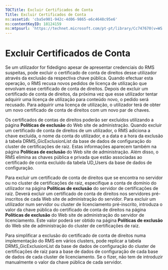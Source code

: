 ```yaml
---
TOCTitle: Excluir Certificados de Conta
Title: Excluir Certificados de Conta
ms:assetid: 'cba5e901-942c-4d06-9865-e6c4648c95e6'
ms:contentKeyID: 18124159
ms:mtpsurl: 'https://technet.microsoft.com/pt-pt/library/Cc747670(v=WS.10)'
---
```


Excluir Certificados de Conta
=============================

Se um utilizador for fidedigno apesar de apresentar credenciais do RMS suspeitas, pode excluir o certificado de conta de direitos desse utilizador através da exclusão da respectiva chave pública. Quando efectuar esta operação, o RMS recusa novos pedidos de licença de utilização que envolvam esse certificado de conta de direitos. Depois de excluir um certificado de conta de direitos, da próxima vez que esse utilizador tentar adquirir uma licença de utilização para conteúdo novo, o pedido será recusado. Para adquirir uma licença de utilização, o utilizador terá de obter um novo certificado de conta de direitos com um novo par de chaves.

Os certificados de contas de direitos poderão ser excluídos utilizando a página **Políticas de exclusão** do Web site de administração. Quando excluir um certificado de conta de direitos de um utilizador, o RMS adiciona a chave excluída, o nome da conta do utilizador, e a data e a hora da exclusão à tabela DRMS\_GicExclusionList da base de dados de configuração do cluster de certificações de raiz. Estas informações aparecem também na página **Políticas de exclusão** do Web site de administração. Além disso, o RMS elimina as chaves pública e privada que estão associadas ao certificado de conta excluído da tabela UD\_Users da base de dados de configuração.

Para excluir um certificado de conta de direitos que se encontra no servidor ou no cluster de certificações de raiz, especifique a conta de domínio do utilizador na página **Políticas de exclusão** do servidor de certificações de raiz. Deverá excluir um certificado de conta de direitos nos servidores pré-inscritos de cada Web site de administração do servidor. Para excluir um utilizador num servidor ou cluster de licenciamento pré-inscrito, introduza o valor da chave pública do certificado de conta de direitos na página **Políticas de exclusão** do Web site de administração do servidor de licenciamento. Este valor poderá ser obtido na página **Políticas de exclusão** do Web site de administração do cluster de certificações de raiz.

Para simplificar a exclusão do certificado de conta de direitos numa implementação do RMS em vários clusters, pode replicar a tabela DRMS\_GicExclusionList da base de dados de configuração do cluster de certificações de raiz para a base de dados de configuração de cada base de dados de cada cluster de licenciamento. Se o fizer, não tem de introduzir manualmente o valor da chave pública de cada servidor.
